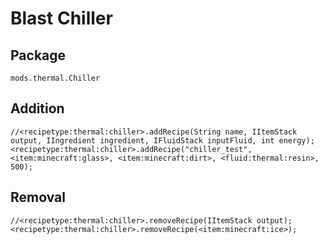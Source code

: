 # Blast Chiller

## Package

`mods.thermal.Chiller`

## Addition

```zenscript
//<recipetype:thermal:chiller>.addRecipe(String name, IItemStack output, IIngredient ingredient, IFluidStack inputFluid, int energy);
<recipetype:thermal:chiller>.addRecipe("chiller_test", <item:minecraft:glass>, <item:minecraft:dirt>, <fluid:thermal:resin>, 500);
```

## Removal

```zenscript
//<recipetype:thermal:chiller>.removeRecipe(IItemStack output);
<recipetype:thermal:chiller>.removeRecipe(<item:minecraft:ice>);
```
